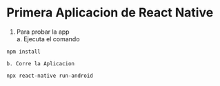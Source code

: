 # Primera Aplicacion de React Native

1. Para probar la app <br />
    a. Ejecuta el comando

```npm install ```

    b. Corre la Aplicacion

```npx react-native run-android```

